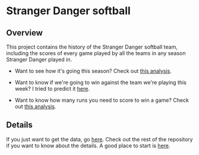 Stranger Danger softball
==========================

Overview
----------
This project contains the history of the Stranger Danger softball team, including the scores of every game played by all the teams in any season Stranger Danger played in. 

* Want to see how it's going this season? Check out [this analysis](http://htmlpreview.github.io/?https://github.com/seaaan/softball/blob/master/Season-summary.html).

* Want to know if we're going to win against the team we're playing this week? I tried to predict it [here](http://htmlpreview.github.io/?https://github.com/seaaan/softball/blob/master/Scouting-report.html). 

* Want to know how many runs you need to score to win a game? Check out [this analysis](http://htmlpreview.github.io/?https://github.com/seaaan/softball/blob/master/How-to-win-a-game.html).

Details
--------

If you just want to get the data, go [here](data/game-data.csv). Check out the rest of the repository if you want to know about the details. A good place to start is [here](update-all.R). 

